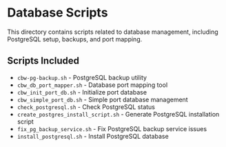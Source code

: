 # Database Scripts

This directory contains scripts related to database management, including PostgreSQL setup, backups, and port mapping.

## Scripts Included

- `cbw-pg-backup.sh` - PostgreSQL backup utility
- `cbw_db_port_mapper.sh` - Database port mapping tool
- `cbw_init_port_db.sh` - Initialize port database
- `cbw_simple_port_db.sh` - Simple port database management
- `check_postgresql.sh` - Check PostgreSQL status
- `create_postgres_install_script.sh` - Generate PostgreSQL installation script
- `fix_pg_backup_service.sh` - Fix PostgreSQL backup service issues
- `install_postgresql.sh` - Install PostgreSQL database
